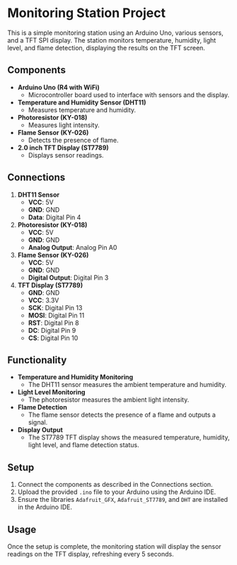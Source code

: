 # Monitoring Station Project

This is a simple monitoring station using an Arduino Uno, various sensors, and a TFT SPI display.
The station monitors temperature, humidity, light level, and flame detection, displaying the results on the TFT screen.

## Components

- **Arduino Uno (R4 with WiFi)**
  - Microcontroller board used to interface with sensors and the display.
- **Temperature and Humidity Sensor (DHT11)**
  - Measures temperature and humidity.
- **Photoresistor (KY-018)**
  - Measures light intensity.
- **Flame Sensor (KY-026)**
  - Detects the presence of flame.
- **2.0 inch TFT Display (ST7789)**
  - Displays sensor readings.

## Connections

1. **DHT11 Sensor**
   - **VCC**: 5V
   - **GND**: GND
   - **Data**: Digital Pin 4
2. **Photoresistor (KY-018)**
   - **VCC**: 5V
   - **GND**: GND
   - **Analog Output**: Analog Pin A0
3. **Flame Sensor (KY-026)**
   - **VCC**: 5V
   - **GND**: GND
   - **Digital Output**: Digital Pin 3
4. **TFT Display (ST7789)**
   - **GND**: GND
   - **VCC**: 3.3V
   - **SCK**: Digital Pin 13
   - **MOSI**: Digital Pin 11
   - **RST**: Digital Pin 8
   - **DC**: Digital Pin 9
   - **CS**: Digital Pin 10

## Functionality

- **Temperature and Humidity Monitoring**
  - The DHT11 sensor measures the ambient temperature and humidity.
- **Light Level Monitoring**
  - The photoresistor measures the ambient light intensity.
- **Flame Detection**
  - The flame sensor detects the presence of a flame and outputs a signal.
- **Display Output**
  - The ST7789 TFT display shows the measured temperature, humidity, light level, and flame detection status.

## Setup

1. Connect the components as described in the Connections section.
2. Upload the provided `.ino` file to your Arduino using the Arduino IDE.
3. Ensure the libraries `Adafruit_GFX`, `Adafruit_ST7789`, and `DHT` are installed in the Arduino IDE.

## Usage

Once the setup is complete, the monitoring station will display the sensor readings on the TFT display, refreshing every 5 seconds.